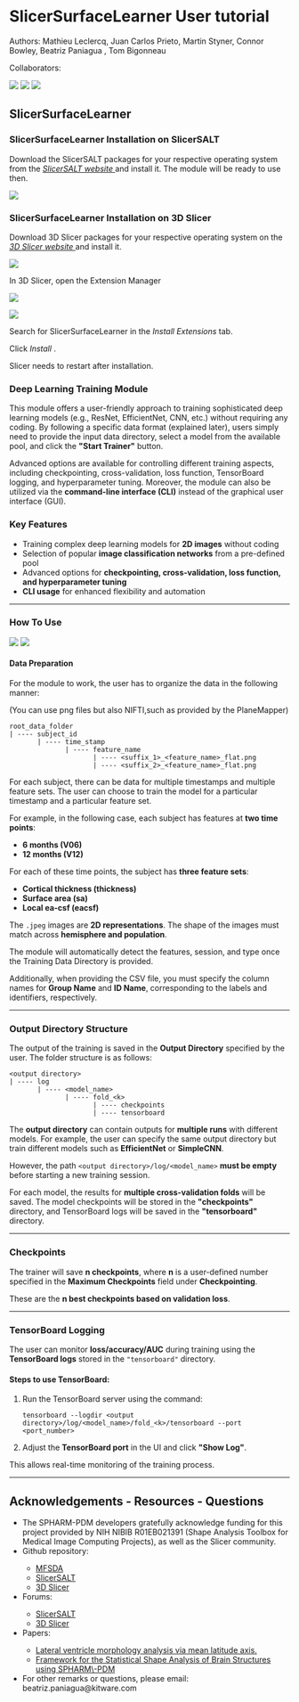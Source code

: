 # SlicerSurfaceLearner User tutorial

Authors: Mathieu Leclercq\, Juan Carlos Prieto\, Martin Styner\, Connor Bowley\, Beatriz Paniagua \, Tom Bigonneau

Collaborators:

![](img/SlicerSALT-Learner-Tutorial_0.png)
![](img/SlicerSALT-Learner-Tutorial_1.png)
![](img/SlicerSALT-Learner-Tutorial_2.png)



## SlicerSurfaceLearner

### SlicerSurfaceLearner Installation on SlicerSALT

Download the SlicerSALT packages for your respective operating system from the   _[SlicerSALT website ](http://salt.slicer.org)_  and install it\.   The module   will be ready to use then\. 

![](img/SlicerSALT-Learner-Tutorial_3.png)


### SlicerSurfaceLearner Installation on 3D Slicer

 Download 3D Slicer packages for your respective operating system on the   _[3D Slicer website ](http://www.slicer.org)_  and install it\.

![](img/SlicerSALT-Learner-Tutorial_4.png)

 In 3D Slicer\, open the Extension Manager

![](img/SlicerSALT-Learner-Tutorial_5.png)

![](img/SlicerSALT-Learner-Tutorial_6.png)

Search for    SlicerSurfaceLearner    in the    _Install Extensions_    tab\.

Click    _Install_   \.

Slicer needs to    restart    after installation\.


### Deep Learning Training Module

This module offers a user-friendly approach to training sophisticated deep learning models (e.g., ResNet, EfficientNet, CNN, etc.) without requiring any coding. By following a specific data format (explained later), users simply need to provide the input data directory, select a model from the available pool, and click the **"Start Trainer"** button. 

Advanced options are available for controlling different training aspects, including checkpointing, cross-validation, loss function, TensorBoard logging, and hyperparameter tuning. Moreover, the module can also be utilized via the **command-line interface (CLI)** instead of the graphical user interface (GUI).


### Key Features

- Training complex deep learning models for **2D images** without coding  
- Selection of popular **image classification networks** from a pre-defined pool  
- Advanced options for **checkpointing, cross-validation, loss function, and hyperparameter tuning**  
- **CLI usage** for enhanced flexibility and automation  

---

### How To Use


![](img/SlicerSALT-Learner-Tutorial_7.png)
![](img/SlicerSALT-Learner-Tutorial_8.png)



#### Data Preparation

For the module to work, the user has to organize the data in the following manner:

(You can use png files but also NIFTI,such as provided by the PlaneMapper)


```
root_data_folder
| ---- subject_id
       | ---- time_stamp
              | ---- feature_name
                     | ---- <suffix_1>_<feature_name>_flat.png
                     | ---- <suffix_2>_<feature_name>_flat.png
```

For each subject, there can be data for multiple timestamps and multiple feature sets. The user can choose to train the model for a particular timestamp and a particular feature set.  

For example, in the following case, each subject has features at **two time points**:  
- **6 months (V06)**  
- **12 months (V12)**  

For each of these time points, the subject has **three feature sets**:  
- **Cortical thickness (thickness)**  
- **Surface area (sa)**  
- **Local ea-csf (eacsf)**  

The `.jpeg` images are **2D representations**. The shape of the images must match across **hemisphere and population**.

The module will automatically detect the features, session, and type once the Training Data Directory is provided.

Additionally, when providing the CSV file, you must specify the column names for **Group Name** and **ID Name**, corresponding to the labels and identifiers, respectively.

---

### Output Directory Structure

The output of the training is saved in the **Output Directory** specified by the user. The folder structure is as follows:

```
<output directory>
| ---- log
       | ---- <model_name>
              | ---- fold_<k>
                     | ---- checkpoints
                     | ---- tensorboard
```

The **output directory** can contain outputs for **multiple runs** with different models. For example, the user can specify the same output directory but train different models such as **EfficientNet** or **SimpleCNN**.  

However, the path `<output directory>/log/<model_name>` **must be empty** before starting a new training session.  

For each model, the results for **multiple cross-validation folds** will be saved. The model checkpoints will be stored in the **"checkpoints"** directory, and TensorBoard logs will be saved in the **"tensorboard"** directory.

---

### Checkpoints

The trainer will save **n checkpoints**, where **n** is a user-defined number specified in the **Maximum Checkpoints** field under **Checkpointing**.  

These are the **n best checkpoints based on validation loss**.

---

### TensorBoard Logging

The user can monitor **loss/accuracy/AUC** during training using the **TensorBoard logs** stored in the `"tensorboard"` directory.

#### Steps to use TensorBoard:
1. Run the TensorBoard server using the command:  
   ```
   tensorboard --logdir <output directory>/log/<model_name>/fold_<k>/tensorboard --port <port_number>
   ```
2. Adjust the **TensorBoard port** in the UI and click **"Show Log"**.

This allows real-time monitoring of the training process.

---
## Acknowledgements \- Resources \- Questions

<ul>
  <li> The SPHARM-PDM developers gratefully acknowledge funding for this project provided by NIH NIBIB R01EB021391 (Shape Analysis Toolbox for Medical Image Computing Projects), as well as the Slicer community.</li>
  <li>Github repository:</li>
      <ul>
            <li><a href="https://github.com/NIRALUser/SPHARM-PDM">MFSDA</a></li>
            <li><a href="https://salt.slicer.org">SlicerSALT</a></li>
            <li><a href="https://github.com/Slicer/Slicer">3D Slicer</a></li>
      </ul>
  <li>Forums:</li>
      <ul>
            <li><a href="https://discourse.slicer.org/t/about-the-slicersalt-category/47">SlicerSALT</a></li>
            <li><a href="https://discourse.slicer.org/">3D Slicer</a></li>
      </ul>
  <li>Papers:</li>
      <ul>
            <li><a href="https://www.ncbi.nlm.nih.gov/pubmed/23606800">Lateral ventricle morphology analysis via mean latitude axis.</a></li>
            <li><a href="https://www.ncbi.nlm.nih.gov/pmc/articles/PMC3062073/">Framework for the Statistical Shape Analysis of Brain Structures using SPHARM\-PDM</a></li>
      </ul>  
  <li>For other remarks or questions, please email: beatriz.paniagua@kitware.com</li>
</ul>


